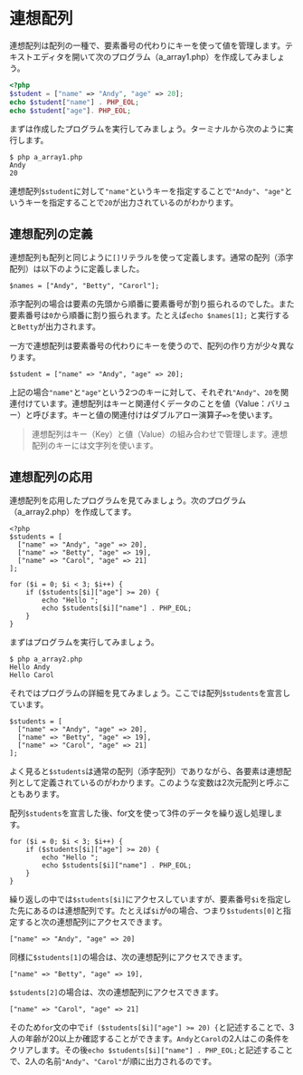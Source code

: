 # 連想配列

連想配列は配列の一種で、要素番号の代わりにキーを使って値を管理します。テキストエディタを開いて次のプログラム（a_array1.php）を作成してみましょう。

```php
<?php
$student = ["name" => "Andy", "age" => 20];
echo $student["name"] . PHP_EOL;
echo $student["age"]. PHP_EOL;
```

まずは作成したプログラムを実行してみましょう。ターミナルから次のように実行します。

```
$ php a_array1.php
Andy
20
```

連想配列`$student`に対して`"name"`というキーを指定することで`"Andy"`、`"age"`というキーを指定することで`20`が出力されているのがわかります。

## 連想配列の定義

連想配列も配列と同じように`[]`リテラルを使って定義します。通常の配列（添字配列）は以下のように定義しました。

```
$names = ["Andy", "Betty", "Carorl"];
```

添字配列の場合は要素の先頭から順番に要素番号が割り振られるのでした。また要素番号は`0`から順番に割り振られます。たとえば`echo $names[1];` と実行すると`Betty`が出力されます。

一方で連想配列は要素番号の代わりにキーを使うので、配列の作り方が少々異なります。

```
$student = ["name" => "Andy", "age" => 20];
```

上記の場合`"name"`と`"age"`という2つのキーに対して、それぞれ`"Andy"`、`20`を関連付けています。連想配列はキーと関連付くデータのことを値（Value：バリュー）と呼びます。キーと値の関連付けはダブルアロー演算子`=>`を使います。

> 連想配列はキー（Key）と値（Value）の組み合わせで管理します。連想配列のキーには文字列を使います。

## 連想配列の応用

連想配列を応用したプログラムを見てみましょう。次のプログラム（a_array2.php）を作成してます。


```
<?php
$students = [
  ["name" => "Andy", "age" => 20],
  ["name" => "Betty", "age" => 19],
  ["name" => "Carol", "age" => 21]
];

for ($i = 0; $i < 3; $i++) {
    if ($students[$i]["age"] >= 20) {
        echo "Hello ";
        echo $students[$i]["name"] . PHP_EOL;
    }
}
```

まずはプログラムを実行してみましょう。

```
$ php a_array2.php
Hello Andy
Hello Carol
```

それではプログラムの詳細を見てみましょう。ここでは配列`$students`を宣言しています。

```
$students = [
  ["name" => "Andy", "age" => 20],
  ["name" => "Betty", "age" => 19],
  ["name" => "Carol", "age" => 21]
];
```

よく見ると`$students`は通常の配列（添字配列）でありながら、各要素は連想配列として定義されているのがわかります。このような変数は2次元配列と呼ぶこともあります。

配列`$students`を宣言した後、for文を使って3件のデータを繰り返し処理します。

```
for ($i = 0; $i < 3; $i++) {
    if ($students[$i]["age"] >= 20) {
        echo "Hello ";
        echo $students[$i]["name"] . PHP_EOL;
    }
}
```

繰り返しの中では`$students[$i]`にアクセスしていますが、要素番号`$i`を指定した先にあるのは連想配列です。たとえば`$i`が`0`の場合、つまり`$students[0]`と指定すると次の連想配列にアクセスできます。

```
["name" => "Andy", "age" => 20]
```

同様に`$students[1]`の場合は、次の連想配列にアクセスできます。

```
["name" => "Betty", "age" => 19],
```

`$students[2]`の場合は、次の連想配列にアクセスできます。

```
["name" => "Carol", "age" => 21]
```

そのため`for`文の中で`if ($students[$i]["age"] >= 20) {`と記述することで、3人の年齢が20以上か確認することができます。`Andy`と`Carol`の2人はこの条件をクリアします。その後`echo $students[$i]["name"] . PHP_EOL;`と記述することで、2人の名前`"Andy"`、`"Carol"`が順に出力されるのです。


